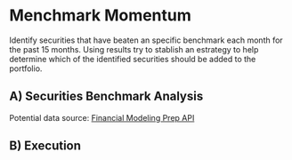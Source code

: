 # Menchmark Momentum
Identify securities that have beaten an specific benchmark each month for the past 15 months. Using results try to stablish an estrategy to help determine which of the identified securities should be added to the portfolio.
## A) Securities Benchmark Analysis
Potential data source: [Financial Modeling Prep API](https://financialmodelingprep.com/developer/docs/)
	
## B) Execution
